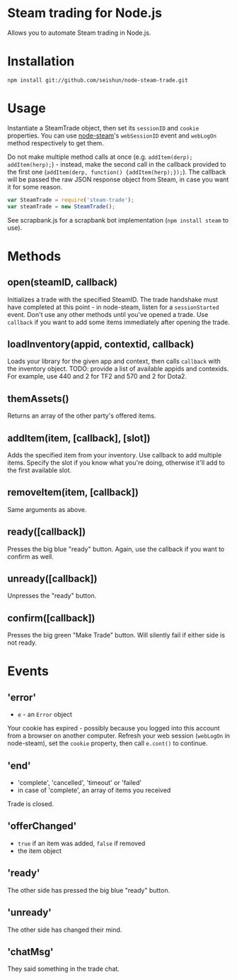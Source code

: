 # Steam trading for Node.js

Allows you to automate Steam trading in Node.js.

# Installation

```
npm install git://github.com/seishun/node-steam-trade.git
```

# Usage
Instantiate a SteamTrade object, then set its `sessionID` and `cookie` properties. You can use [node-steam](https://github.com/seishun/node-steam)'s `webSessionID` event and `webLogOn` method respectively to get them.

Do not make multiple method calls at once (e.g. `addItem(derp); addItem(herp);`) - instead, make the second call in the callback provided to the first one (`addItem(derp, function() {addItem(herp);});`). The callback will be passed the raw JSON response object from Steam, in case you want it for some reason.

```js
var SteamTrade = require('steam-trade');
var steamTrade = new SteamTrade();
```

See scrapbank.js for a scrapbank bot implementation (`npm install steam` to use).

# Methods

## open(steamID, callback)
Initializes a trade with the specified SteamID. The trade handshake must have completed at this point - in node-steam, listen for a `sessionStarted` event. Don't use any other methods until you've opened a trade. Use `callback` if you want to add some items immediately after opening the trade.

## loadInventory(appid, contextid, callback)
Loads your library for the given app and context, then calls `callback` with the inventory object. TODO: provide a list of available appids and contexids. For example, use 440 and 2 for TF2 and 570 and 2 for Dota2.

## themAssets()
Returns an array of the other party's offered items.

## addItem(item, [callback], [slot])
Adds the specified item from your inventory. Use callback to add multiple items. Specify the slot if you know what you're doing, otherwise it'll add to the first available slot.

## removeItem(item, [callback])
Same arguments as above.

## ready([callback])
Presses the big blue "ready" button. Again, use the callback if you want to confirm as well.

## unready([callback])
Unpresses the "ready" button.

## confirm([callback])
Presses the big green "Make Trade" button. Will silently fail if either side is not ready.


# Events

## 'error'
* `e` - an `Error` object

Your cookie has expired - possibly because you logged into this account from a browser on another computer. Refresh your web session (`webLogOn` in node-steam), set the `cookie` property, then call `e.cont()` to continue.

## 'end'
* 'complete', 'cancelled', 'timeout' or 'failed' 
* in case of 'complete', an array of items you received

Trade is closed. 

## 'offerChanged'
* `true` if an item was added, `false` if removed
* the item object

## 'ready'
The other side has pressed the big blue "ready" button.

## 'unready'
The other side has changed their mind.

## 'chatMsg'
They said something in the trade chat.
